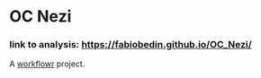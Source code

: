 # OC Nezi

### link to analysis: https://fabiobedin.github.io/OC_Nezi/

A [workflowr][] project.

[workflowr]: https://github.com/jdblischak/workflowr
